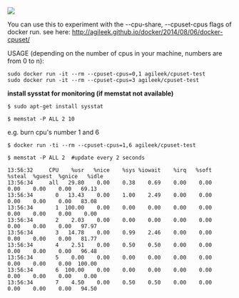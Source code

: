 [![](https://badge.imagelayers.io/agileek/cpuset-test:latest.svg)](https://imagelayers.io/?images=agileek/cpuset-test:latest 'Get your own badge on imagelayers.io')


You can use this to experiment with the --cpu-share, --cpuset-cpus flags of docker run.
see here: http://agileek.github.io/docker/2014/08/06/docker-cpuset/ 

USAGE (depending on the number of cpus in your machine, numbers are from 0 to n):

    sudo docker run -it --rm --cpuset-cpus=0,1 agileek/cpuset-test
    sudo docker run -it --rm --cpuset-cpus=3 agileek/cpuset-test



**install sysstat for monitoring (if memstat not available)**

    $ sudo apt-get install sysstat

    $ memstat -P ALL 2 10
  
  
  
e.g. burn cpu's number 1 and 6

    $ docker run -ti --rm --cpuset-cpus=1,6 agileek/cpuset-test

    $ memstat -P ALL 2  #update every 2 seconds
```
13:56:32     CPU    %usr   %nice    %sys %iowait    %irq   %soft  %steal  %guest  %gnice   %idle
13:56:34     all   29.80    0.00    0.38    0.69    0.00    0.00    0.00    0.00    0.00   69.13
13:56:34       0   13.43    0.00    1.00    2.49    0.00    0.00    0.00    0.00    0.00   83.08
13:56:34       1  100.00    0.00    0.00    0.00    0.00    0.00    0.00    0.00    0.00    0.00
13:56:34       2    2.03    0.00    0.00    0.00    0.00    0.00    0.00    0.00    0.00   97.97
13:56:34       3   14.78    0.00    0.99    2.46    0.00    0.00    0.00    0.00    0.00   81.77
13:56:34       4    2.51    0.00    0.50    0.50    0.00    0.00    0.00    0.00    0.00   96.48
13:56:34       5    0.00    0.00    0.00    0.00    0.00    0.00    0.00    0.00    0.00  100.00
13:56:34       6  100.00    0.00    0.00    0.00    0.00    0.00    0.00    0.00    0.00    0.00
13:56:34       7    4.50    0.00    0.50    0.50    0.00    0.00    0.00    0.00    0.00   94.50
```
